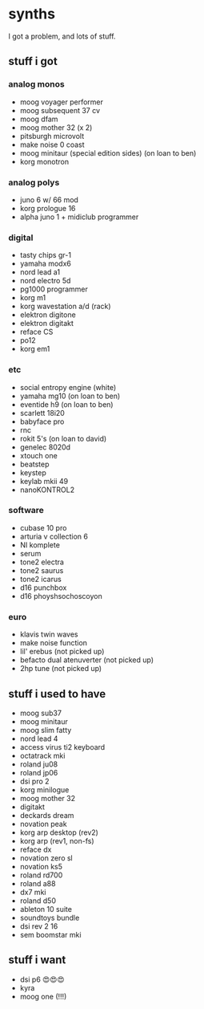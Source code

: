 # synths
I got a problem, and lots of stuff.

## stuff i got

### analog monos

* moog voyager performer
* moog subsequent 37 cv
* moog dfam
* moog mother 32 (x 2)
* pitsburgh microvolt
* make noise 0 coast
* moog minitaur (special edition sides) (on loan to ben)
* korg monotron

### analog polys

* juno 6 w/ 66 mod
* korg prologue 16
* alpha juno 1 + midiclub programmer

### digital

* tasty chips gr-1
* yamaha modx6
* nord lead a1
* nord electro 5d
* pg1000 programmer
* korg m1
* korg wavestation a/d (rack)
* elektron digitone
* elektron digitakt
* reface CS
* po12
* korg em1

### etc

* social entropy engine (white)
* yamaha mg10 (on loan to ben)
* eventide h9 (on loan to ben)
* scarlett 18i20
* babyface pro
* rnc
* rokit 5's (on loan to david)
* genelec 8020d
* xtouch one
* beatstep 
* keystep
* keylab mkii 49
* nanoKONTROL2

### software

* cubase 10 pro
* arturia v collection 6
* NI komplete
* serum
* tone2 electra
* tone2 saurus
* tone2 icarus
* d16 punchbox
* d16 phoyshsochoscoyon

### euro

* klavis twin waves
* make noise function
* lil' erebus (not picked up)
* befacto dual atenuverter (not picked up)
* 2hp tune (not picked up)

## stuff i used to have

* moog sub37
* moog minitaur
* moog slim fatty
* nord lead 4
* access virus ti2 keyboard
* octatrack mki
* roland ju08
* roland jp06
* dsi pro 2
* korg minilogue
* moog mother 32
* digitakt
* deckards dream
* novation peak
* korg arp desktop (rev2)
* korg arp (rev1, non-fs)
* reface dx
* novation zero sl
* novation ks5
* roland rd700
* roland a88
* dx7 mki
* roland d50
* ableton 10 suite
* soundtoys bundle
* dsi rev 2 16
* sem boomstar mki

## stuff i want

* dsi p6 😍😍😍
* kyra
* moog one (!!!)
